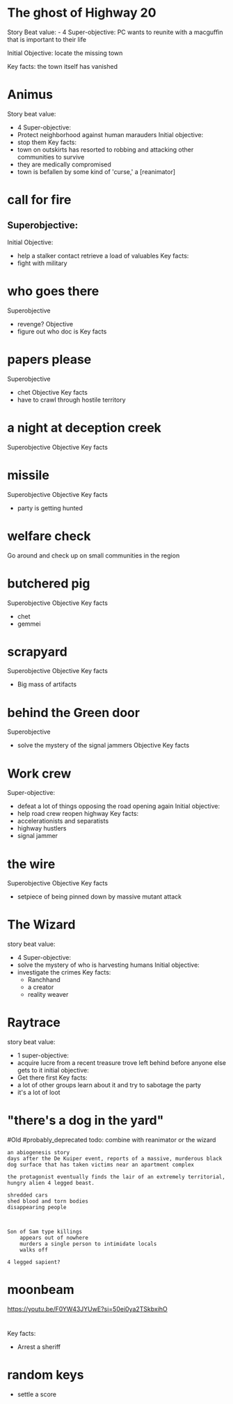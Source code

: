 # The ghost of Highway 20
Story Beat value: 
	- 4
Super-objective: PC wants to reunite with a macguffin that is important to their life

Initial Objective: locate the missing town 

Key facts: the town itself has vanished
# Animus
Story beat value:
- 4
Super-objective:
- Protect neighborhood against human marauders
Initial objective: 
- stop them
Key facts: 
- town on outskirts has resorted to robbing and attacking other communities to survive
- they are medically compromised
- town is befallen by some kind of 'curse,' a [reanimator]
# call for fire
Superobjective:
- 
Initial Objective:
- help a stalker contact retrieve a load of valuables
Key facts: 
- fight with military

# who goes there
Superobjective
- revenge?
Objective
- figure out who doc is
Key facts

# papers please
Superobjective
- chet
Objective
Key facts
- have to crawl through hostile territory
# a night at deception creek
Superobjective
Objective
Key facts
# missile
Superobjective
Objective
Key facts
- party is getting hunted

# welfare check
Go around and check up on small communities in the region

# butchered pig
Superobjective
Objective
Key facts
- chet
- gemmei

# scrapyard
Superobjective
Objective
Key facts
- Big mass of artifacts

# behind the Green door
Superobjective
- solve the mystery of the signal jammers
Objective
Key facts

# Work crew
Super-objective: 
- defeat a lot of things opposing the road opening again
Initial objective: 
- help road crew reopen highway
Key facts: 
- accelerationists and separatists
- highway hustlers
- signal jammer

# the wire
Superobjective
Objective
Key facts
- setpiece of being pinned down by massive mutant attack
# The Wizard
story beat value:
- 4
Super-objective:
- solve the mystery of who is harvesting humans
Initial objective:
- investigate the crimes
Key facts: 
	- Ranchhand
	- a creator
	- reality weaver

# Raytrace
story beat value:
- 1
super-objective:
- acquire lucre from a recent treasure trove left behind before anyone else gets to it
initial objective:
 - Get there first
 Key facts:
 - a lot of other groups learn about it and try to sabotage the party
 - it's a lot of loot

# 	"there's a dog in the yard"

#Old
#probably_deprecated 
todo: combine with reanimator or the wizard

	an abiogenesis story
	days after the De Kuiper event, reports of a massive, murderous black dog surface that has taken victims near an apartment complex
	
	the protagonist eventually finds the lair of an extremely territorial, hungry alien 4 legged beast.
	
	shredded cars
	shed blood and torn bodies
	disappearing people
	
	

	Son of Sam type killings
		appears out of nowhere
		murders a single person to intimidate locals
		walks off
		
	4 legged sapient?
	

# moonbeam 
https://youtu.be/F0YW43JYUwE?si=50ei0ya2TSkbxihO

# 
Key facts:
- Arrest a sheriff



# random keys
- settle a score
